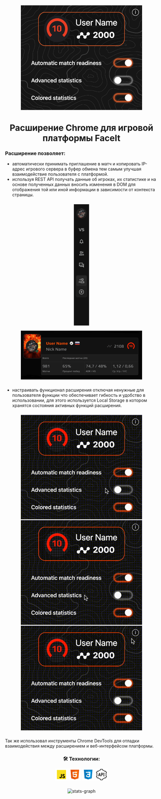 <p align="center">
  <img src="images/for github/img.png" width="400" alt="demo">
</p>

<div align="center">

# Расширение Chrome для игровой платформы FaceIt

</div>

### Расширение позволяет:
- автоматически принимать приглашение в матч и копировать IP-адрес игрового сервера в буфер обмена тем самым улучшая взаимодействие пользователя с платформой.
- используя REST API получать данные об игроках, их статистике и на основе полученных данных вносить изменения в DOM для отображения той или иной информации в зависимости от контекста страницы.

###

<p align="center">
  <img src="images/for github/sideGif.gif" height="400" alt="side-bar">
</p>

<p align="center">
  <img src="images/for github/userGif.gif" width="400" alt="user-bar">
</p>

###

- настраивать функционал расширения отключая ненужные для пользователя функции что обеспечивает гибкость и удобство в использовании, для этого используется Local Storage в котором хранятся состояния активных функций расширения.

###

<p align="center">
  <img src="images/for github/buttons.gif" width="400" alt="buttons">
  <img src="images/for github/settings.gif" width="400" alt="settings">
  <img src="images/for github/info.gif" width="400" alt="info">
</p>

###

Так же использовал инструменты Chrome DevTools для отладки взаимодействия между расширением и веб-интерфейсом платформы.

<div align="center">

<h3>🛠 Технологии:</h3>

</div>

<div align="center">

<img src="icons/gh-icons/js.png" height="40" alt="javascript">
<img src="icons/gh-icons/html.png" height="40" alt="html">
<img src="icons/gh-icons/css.png" height="40" alt="css">
<img src="icons/gh-icons/api.png" height="40" alt="api">

</div>

###

<div align="center">
  <img src="https://github-readme-stats.vercel.app/api/top-langs/?username=alexxxwhiteee&layout=donut&exclude_repo=codingmessage,my-workshop-landing" height="180" alt="stats-graph"/>
</div>